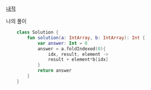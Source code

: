 [내적](https://programmers.co.kr/learn/courses/30/lessons/70128)


나의 풀이
```kotlin
    class Solution {
        fun solution(a: IntArray, b: IntArray): Int {
            var answer: Int = 0
            answer = a.foldIndexed(0){
                idx, result, element ->
                result + element*b[idx]
            }
            return answer
        }
    }
```
